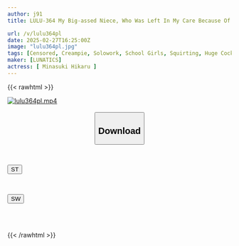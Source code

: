 ```yaml
---
author: j91
title: LULU-364 My Big-assed Niece, Who Was Left In My Care Because Of Her Bad Behavior, Likes To Hang Out On The Street In The Tokoyoko Area, So I Gave Her A Lecture And Creampie With My Big Dick Until She Squirted With Pleasure And Came. Hikaru Minazuki

url: /v/lulu364pl
date: 2025-02-27T16:25:00Z
image: "lulu364pl.jpg"
tags: [Censored, Creampie, Solowork, School Girls, Squirting, Huge Cock	]
maker: [LUNATICS]
actress: [ Minasuki Hikaru ]
---
```



{{< rawhtml >}}

<div class="video" data-videoid="8Xa42gp8wpt2vg">
    <a href="javascript:;">
        <img src="/v/lulu364pl/lulu364pl.jpg" width="WIDTH" height="HEIGHT" alt="lulu364pl.mp4" loading="lazy">
    </a>
</div>

<script type="text/javascript" src="https://j91.asia/asset/on-demand-st.js"></script>

<br>
  <link rel="stylesheet" href="https://j91.asia/asset/bs5.css">
  
  <center>
  <button class="btn btn-primary" type="button" data-bs-toggle="collapse" data-bs-target=".multi-collapse" aria-expanded="false" aria-controls="multiCollapseExample1 multiCollapseExample2"><h2>Download</h2></button></center>
</p>
<div class="row">
  <div class="col">
    <div class="collapse multi-collapse" id="multiCollapseExample1">
      <div class="card card-body">
	      	      <br>
<div class="buttons">  
<p><a href="/v/lulu364pl/st.html" target="_blank"><button class="btn-hover color-3"><i class="fa fa-download"></i> ST</button></a></p></div>
    </div>
  </div>
</div>
  <div class="col">
    <div class="collapse multi-collapse" id="multiCollapseExample2">
      <div class="card card-body">
	      <br>
<div class="buttons">
<p><a href="/v/lulu364pl/sw.html" target="_blank"><button class="btn-hover color-2"><i class="fa fa-download"></i> SW</button></a></p></div>
<br><br>
      </div>
    </div>
  </div>
</div>

{{< /rawhtml >}}